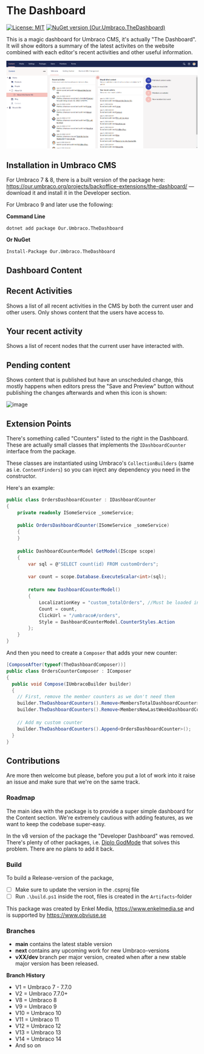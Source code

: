 The Dashboard
=====

[![License: MIT](https://img.shields.io/badge/License-MIT-yellow.svg)](https://opensource.org/licenses/MIT)
[![NuGet version (Our.Umbraco.TheDashboard)](https://img.shields.io/nuget/v/Our.Umbraco.TheDashboard.svg?style=flat-square)](https://www.nuget.org/packages/Our.Umbraco.TheDashboard/)

This is a magic dashboard for Umbraco CMS, it's actually "The Dashboard". It will show editors a summary of the latest activites on the website combined with each editor's recent activities and other useful information.

![The Dasboard Screenshot](documentation/the-dashboard-screenshot.png)

## Installation in Umbraco CMS
For Umbraco 7 & 8, there is a built version of the package here: https://our.umbraco.org/projects/backoffice-extensions/the-dashboard/ — download it and install it in the Developer section.

For Umbraco 9 and later use the following:

**Command Line**

```
dotnet add package Our.Umbraco.TheDashboard
```

**Or NuGet**

```
Install-Package Our.Umbraco.TheDashboard
```

## Dashboard Content

## Recent Activities
Shows a list of all recent activities in the CMS by both the current user and other users. Only shows content that the users have access to.

## Your recent activity
Shows a list of recent nodes that the current user have interacted with.

## Pending content
Shows content that is published but have an unscheduled change, this mostly happens when editors press the "Save and Preview" button without publishing the changes afterwards and when this icon is shown:

![image](https://user-images.githubusercontent.com/1782524/132513572-0d8f6b01-2422-427c-b555-aa56b49f64ab.png)


## Extension Points
There's something called "Counters" listed to the right in the Dashboard. These are actually small classes that implements the `IDashboardCounter` interface from the package.

These classes are instantiated using Umbraco's `CollectionBuilders` (same as i.e. `ContentFinders`) so you can inject any dependency you need in the constructor.

Here's an example:

```csharp
public class OrdersDashboardCounter : IDashboardCounter
{
    private readonly ISomeService _someService;

    public OrdersDashboardCounter(ISomeService _someService)
    {
    }

    public DashboardCounterModel GetModel(IScope scope)
    {
        var sql = @"SELECT count(id) FROM customOrders";

        var count = scope.Database.ExecuteScalar<int>(sql);

        return new DashboardCounterModel()
        {
            LocalizationKey = "custom_totalOrders", //Must be loaded into the backoffice
            Count = count,
            ClickUrl = "/umbraco#/orders",
            Style = DashboardCounterModel.CounterStyles.Action
        };
    }
}
```

And then you need to create a `Composer` that adds your new counter:

```csharp
[ComposeAfter(typeof(TheDashboardComposer))]
public class OrdersCounterComposer : IComposer
{
  public void Compose(IUmbracoBuilder builder)
  {
	// First, remove the member counters as we don't need them
	builder.TheDashboardCounters().Remove<MembersTotalDashboardCounter>();
	builder.TheDashboardCounters().Remove<MembersNewLastWeekDashboardCounter>();

	// Add my custom counter
	builder.TheDashboardCounters().Append<OrdersDashboardCounter>();
  }
}
```

## Contributions
Are more then welcome but please, before you put a lot of work into it raise an issue and make sure that we're on the same track.

### Roadmap
The main idea with the package is to provide a super simple dashboard for the Content section. We're extremely cautious with adding features, as we want to keep the codebase super-easy.

In the v8 version of the package the "Developer Dashboard" was removed. There's plenty of other packages, i.e. [Diplo GodMode](https://our.umbraco.com/packages/developer-tools/diplo-god-mode/) that solves this problem. There are no plans to add it back.

### Build
To build a Release-version of the package,

* [ ] Make sure to update the version in the .csproj file
* [ ] Run `.\build.ps1` inside the root, files is created in the `Artifacts`-folder

This package was created by Enkel Media, https://www.enkelmedia.se and is supported by https://www.obviuse.se

### Branches

* **main** contains the latest stable version
* **next** contains any upcoming work for new Umbraco-versions
* **vXX/dev** branch per major version, created when after a new stable major version has been released.

**Branch History**
* V1 = Umbraco 7 - 7.7.0
* V2 = Umbraco 7.7.0+
* V8 = Umbraco 8
* V9 = Umbraco 9
* V10 = Umbraco 10
* V11 = Umbraco 11
* V12 = Umbraco 12
* V13 = Umbraco 13
* V14 = Umbraco 14
* And so on
